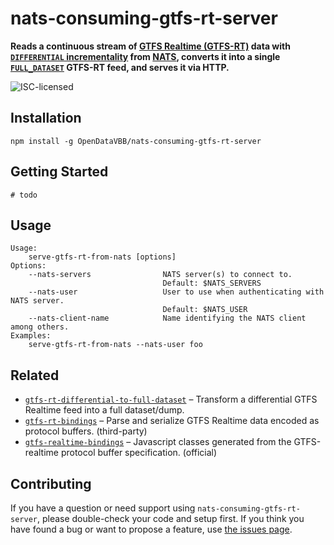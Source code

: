 # nats-consuming-gtfs-rt-server

**Reads a continuous stream of [GTFS Realtime (GTFS-RT)](https://developers.google.com/transit/gtfs-realtime/) data with [`DIFFERENTIAL` incrementality](https://gtfs.org/documentation/realtime/reference/#enum-incrementality) from [NATS](https://nats.io), converts it into a single [`FULL_DATASET`](https://gtfs.org/documentation/realtime/reference/#enum-incrementality) GTFS-RT feed, and serves it via HTTP.**

![ISC-licensed](https://img.shields.io/github/license/OpenDataVBB/nats-consuming-gtfs-rt-server.svg)


## Installation

```shell
npm install -g OpenDataVBB/nats-consuming-gtfs-rt-server
```


## Getting Started

```shell
# todo
```


## Usage

```
Usage:
    serve-gtfs-rt-from-nats [options]
Options:
	--nats-servers                NATS server(s) to connect to.
	                              Default: $NATS_SERVERS
	--nats-user                   User to use when authenticating with NATS server.
	                              Default: $NATS_USER
	--nats-client-name            Name identifying the NATS client among others.
Examples:
    serve-gtfs-rt-from-nats --nats-user foo
```


## Related

- [`gtfs-rt-differential-to-full-dataset`](https://github.com/derhuerst/gtfs-rt-differential-to-full-dataset) – Transform a differential GTFS Realtime feed into a full dataset/dump.
- [`gtfs-rt-bindings`](https://github.com/derhuerst/gtfs-rt-bindings) – Parse and serialize GTFS Realtime data encoded as protocol buffers. (third-party)
- [`gtfs-realtime-bindings`](https://npmjs.com/package/gtfs-realtime-bindings) – Javascript classes generated from the GTFS-realtime protocol buffer specification. (official)


## Contributing

If you have a question or need support using `nats-consuming-gtfs-rt-server`, please double-check your code and setup first. If you think you have found a bug or want to propose a feature, use [the issues page](https://github.com/OpenDataVBB/nats-consuming-gtfs-rt-server/issues).
